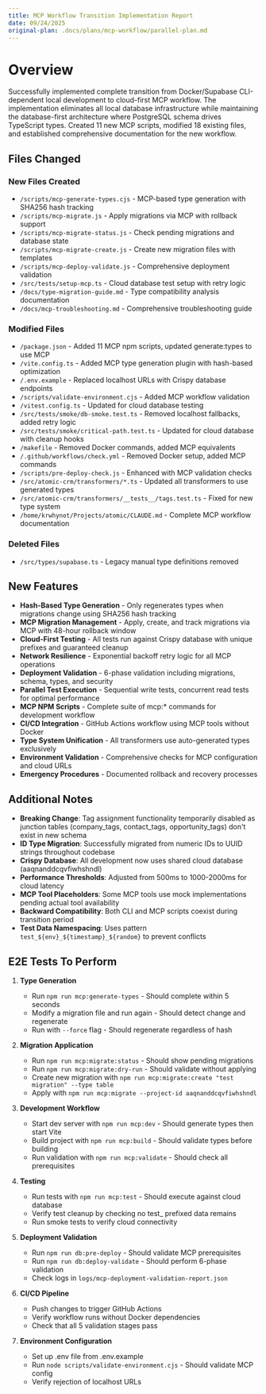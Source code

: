 ```yaml
---
title: MCP Workflow Transition Implementation Report
date: 09/24/2025
original-plan: .docs/plans/mcp-workflow/parallel-plan.md
---
```


# Overview

Successfully implemented complete transition from Docker/Supabase CLI-dependent local development to cloud-first MCP workflow. The implementation eliminates all local database infrastructure while maintaining the database-first architecture where PostgreSQL schema drives TypeScript types. Created 11 new MCP scripts, modified 18 existing files, and established comprehensive documentation for the new workflow.

## Files Changed

### New Files Created
- `/scripts/mcp-generate-types.cjs` - MCP-based type generation with SHA256 hash tracking
- `/scripts/mcp-migrate.js` - Apply migrations via MCP with rollback support
- `/scripts/mcp-migrate-status.js` - Check pending migrations and database state
- `/scripts/mcp-migrate-create.js` - Create new migration files with templates
- `/scripts/mcp-deploy-validate.js` - Comprehensive deployment validation
- `/src/tests/setup-mcp.ts` - Cloud database test setup with retry logic
- `/docs/type-migration-guide.md` - Type compatibility analysis documentation
- `/docs/mcp-troubleshooting.md` - Comprehensive troubleshooting guide

### Modified Files
- `/package.json` - Added 11 MCP npm scripts, updated generate:types to use MCP
- `/vite.config.ts` - Added MCP type generation plugin with hash-based optimization
- `/.env.example` - Replaced localhost URLs with Crispy database endpoints
- `/scripts/validate-environment.cjs` - Added MCP workflow validation
- `/vitest.config.ts` - Updated for cloud database testing
- `/src/tests/smoke/db-smoke.test.ts` - Removed localhost fallbacks, added retry logic
- `/src/tests/smoke/critical-path.test.ts` - Updated for cloud database with cleanup hooks
- `/makefile` - Removed Docker commands, added MCP equivalents
- `/.github/workflows/check.yml` - Removed Docker setup, added MCP commands
- `/scripts/pre-deploy-check.js` - Enhanced with MCP validation checks
- `/src/atomic-crm/transformers/*.ts` - Updated all transformers to use generated types
- `/src/atomic-crm/transformers/__tests__/tags.test.ts` - Fixed for new type system
- `/home/krwhynot/Projects/atomic/CLAUDE.md` - Complete MCP workflow documentation

### Deleted Files
- `/src/types/supabase.ts` - Legacy manual type definitions removed

## New Features

- **Hash-Based Type Generation** - Only regenerates types when migrations change using SHA256 hash tracking
- **MCP Migration Management** - Apply, create, and track migrations via MCP with 48-hour rollback window
- **Cloud-First Testing** - All tests run against Crispy database with unique prefixes and guaranteed cleanup
- **Network Resilience** - Exponential backoff retry logic for all MCP operations
- **Deployment Validation** - 6-phase validation including migrations, schema, types, and security
- **Parallel Test Execution** - Sequential write tests, concurrent read tests for optimal performance
- **MCP NPM Scripts** - Complete suite of mcp:* commands for development workflow
- **CI/CD Integration** - GitHub Actions workflow using MCP tools without Docker
- **Type System Unification** - All transformers use auto-generated types exclusively
- **Environment Validation** - Comprehensive checks for MCP configuration and cloud URLs
- **Emergency Procedures** - Documented rollback and recovery processes

## Additional Notes

- **Breaking Change**: Tag assignment functionality temporarily disabled as junction tables (company_tags, contact_tags, opportunity_tags) don't exist in new schema
- **ID Type Migration**: Successfully migrated from numeric IDs to UUID strings throughout codebase
- **Crispy Database**: All development now uses shared cloud database (aaqnanddcqvfiwhshndl)
- **Performance Thresholds**: Adjusted from 500ms to 1000-2000ms for cloud latency
- **MCP Tool Placeholders**: Some MCP tools use mock implementations pending actual tool availability
- **Backward Compatibility**: Both CLI and MCP scripts coexist during transition period
- **Test Data Namespacing**: Uses pattern `test_${env}_${timestamp}_${random}` to prevent conflicts

## E2E Tests To Perform

1. **Type Generation**
   - Run `npm run mcp:generate-types` - Should complete within 5 seconds
   - Modify a migration file and run again - Should detect change and regenerate
   - Run with `--force` flag - Should regenerate regardless of hash

2. **Migration Application**
   - Run `npm run mcp:migrate:status` - Should show pending migrations
   - Run `npm run mcp:migrate:dry-run` - Should validate without applying
   - Create new migration with `npm run mcp:migrate:create "test migration" --type table`
   - Apply with `npm run mcp:migrate --project-id aaqnanddcqvfiwhshndl`

3. **Development Workflow**
   - Start dev server with `npm run mcp:dev` - Should generate types then start Vite
   - Build project with `npm run mcp:build` - Should validate types before building
   - Run validation with `npm run mcp:validate` - Should check all prerequisites

4. **Testing**
   - Run tests with `npm run mcp:test` - Should execute against cloud database
   - Verify test cleanup by checking no test_ prefixed data remains
   - Run smoke tests to verify cloud connectivity

5. **Deployment Validation**
   - Run `npm run db:pre-deploy` - Should validate MCP prerequisites
   - Run `npm run db:deploy-validate` - Should perform 6-phase validation
   - Check logs in `logs/mcp-deployment-validation-report.json`

6. **CI/CD Pipeline**
   - Push changes to trigger GitHub Actions
   - Verify workflow runs without Docker dependencies
   - Check that all 5 validation stages pass

7. **Environment Configuration**
   - Set up .env file from .env.example
   - Run `node scripts/validate-environment.cjs` - Should validate MCP config
   - Verify rejection of localhost URLs